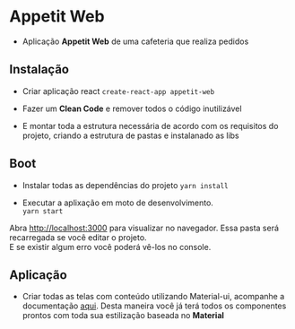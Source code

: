 # Appetit Web

- Aplicação **Appetit Web** de uma cafeteria que realiza pedidos

## Instalação

- Criar aplicação react
  `create-react-app appetit-web`

- Fazer um **Clean Code** e remover todos o código inutilizável

- E montar toda a estrutura necessária de acordo com os requisitos do projeto, criando a estrutura de pastas e instalanado as libs

## Boot

- Instalar todas as dependências do projeto
  `yarn install`

- Executar a aplixação em moto de desenvolvimento.<br />
  `yarn start`

Abra [http://localhost:3000](http://localhost:3000) para visualizar no navegador.
Essa pasta será recarregada se você editar o projeto.<br />
E se existir algum erro você poderá vê-los no console.

## Aplicação

- Criar todas as telas com conteúdo utilizando Material-ui, acompanhe a documentação [aqui](https://material-ui.com/).
  Desta maneira você já terá todos os componentes prontos com toda sua estilização baseada no **Material**
